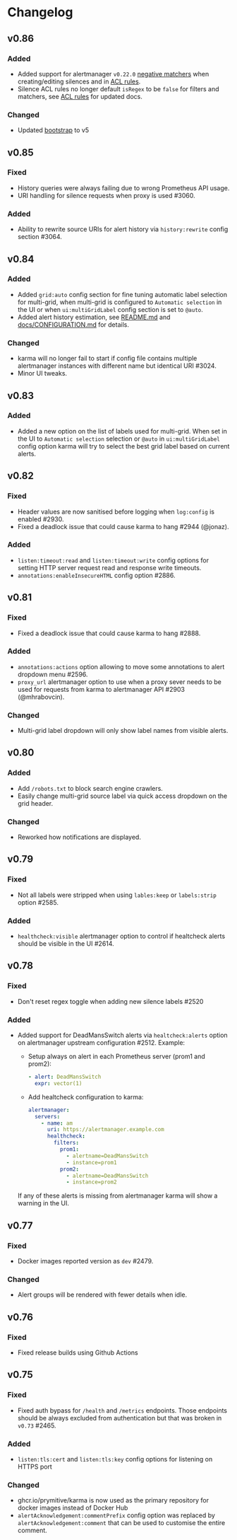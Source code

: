 # Changelog

## v0.86

### Added

- Added support for alertmanager `v0.22.0`
  [negative matchers](https://github.com/prometheus/alertmanager/pull/2434)
  when creating/editing silences and in [ACL rules](/docs/ACLs.md).
- Silence ACL rules no longer default `isRegex` to be `false` for filters
  and matchers, see [ACL rules](/docs/ACLs.md) for updated docs.

### Changed

- Updated [bootstrap](https://getbootstrap.com/) to v5

## v0.85

### Fixed

- History queries were always failing due to wrong Prometheus API usage.
- URI handling for silence requests when proxy is used #3060.

### Added

- Ability to rewrite source URIs for alert history via `history:rewrite`
  config section #3064.

## v0.84

### Added

- Added `grid:auto` config section for fine tuning automatic label selection
  for multi-grid, when multi-grid is configured to `Automatic selection`
  in the UI or when `ui:multiGridLabel` config section is set to `@auto`.
- Added alert history estimation, see [README.md](/README.md#alert-history)
  and [docs/CONFIGURATION.md](/docs/CONFIGURATION.md#alert-history) for details.

### Changed

- karma will no longer fail to start if config file contains multiple alertmanager
  instances with different name but identical URI #3024.
- Minor UI tweaks.

## v0.83

### Added

- Added a new option on the list of labels used for multi-grid.
  When set in the UI to `Automatic selection` selection or `@auto` in
  `ui:multiGridLabel` config option karma will try to select the best
  grid label based on current alerts.

## v0.82

### Fixed

- Header values are now sanitised before logging when `log:config` is
  enabled #2930.
- Fixed a deadlock issue that could cause karma to hang #2944 (@jonaz).

### Added

- `listen:timeout:read` and `listen:timeout:write` config options for
  setting HTTP server request read and response write timeouts.
- `annotations:enableInsecureHTML` config option #2886.

## v0.81

### Fixed

- Fixed a deadlock issue that could cause karma to hang #2888.

### Added

- `annotations:actions` option allowing to move some annotations
  to alert dropdown menu #2596.
- `proxy_url` alertmanager option to use when a proxy sever needs to be
  used for requests from karma to alertmanager API #2903 (@mhrabovcin).

### Changed

- Multi-grid label dropdown will only show label names from visible alerts.

## v0.80

### Added

- Add `/robots.txt` to block search engine crawlers.
- Easily change multi-grid source label via quick access dropdown on the grid
  header.

### Changed

- Reworked how notifications are displayed.

## v0.79

### Fixed

- Not all labels were stripped when using `lables:keep` or `labels:strip`
  option #2585.

### Added

- `healthcheck:visible` alertmanager option to control if healtcheck alerts
  should be visible in the UI #2614.

## v0.78

### Fixed

- Don't reset regex toggle when adding new silence labels #2520

### Added

- Added support for DeadMansSwitch alerts via `healtcheck:alerts` option
  on alertmanager upstream configuration #2512.
  Example:

  - Setup always on alert in each Prometheus server (prom1 and prom2):

    ```YAML
    - alert: DeadMansSwitch
      expr: vector(1)
    ```

  - Add healtcheck configuration to karma:

    ```YAML
    alertmanager:
      servers:
        - name: am
          uri: https://alertmanager.example.com
          healthcheck:
            filters:
              prom1:
                - alertname=DeadMansSwitch
                - instance=prom1
              prom2:
                - alertname=DeadMansSwitch
                - instance=prom2
    ```

  If any of these alerts is missing from alertmanager karma will show a warning
  in the UI.

## v0.77

### Fixed

- Docker images reported version as `dev` #2479.

### Changed

- Alert groups will be rendered with fewer details when idle.

## v0.76

### Fixed

- Fixed release builds using Github Actions

## v0.75

### Fixed

- Fixed auth bypass for `/health` and `/metrics` endpoints.
  Those endpoints should be always excluded from authentication but that was
  broken in `v0.73` #2465.

### Added

- `listen:tls:cert` and `listen:tls:key` config options for listening on HTTPS
  port

### Changed

- ghcr.io/prymitive/karma is now used as the primary repository for docker
  images instead of Docker Hub
- `alertAcknowledgement:commentPrefix` config option was replaced by
  `alertAcknowledgement:comment` that can be used to customise the entire
  comment.
